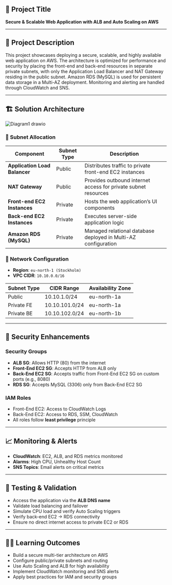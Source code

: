 ## 📌 Project Title
**Secure & Scalable Web Application with ALB and Auto Scaling on AWS**

---

## 🧠 Project Description  

This project showcases deploying a secure, scalable, and highly available web application on AWS. The architecture is optimized for performance and security by placing the front-end and back-end resources in separate private subnets, with only the Application Load Balancer and NAT Gateway residing in the public subnet. Amazon RDS (MySQL) is used for persistent data storage in a Multi-AZ deployment. Monitoring and alerting are handled through CloudWatch and SNS.

---

## 🏗️  Solution Architecture

![Diagram1 drawio](https://github.com/user-attachments/assets/460db572-2223-45f2-9c37-f8ea0cf9b592)




### 🔁 Subnet Allocation

| Component                         | Subnet Type | Description                                                              |
|----------------------------------|-------------|--------------------------------------------------------------------------|
| **Application Load Balancer**    | Public      | Distributes traffic to private front-end EC2 instances                   |
| **NAT Gateway**                  | Public      | Provides outbound internet access for private subnet resources           |
| **Front-end EC2 Instances**      | Private     | Hosts the web application’s UI components                                |
| **Back-end EC2 Instances**       | Private     | Executes server-side application logic                                   |
| **Amazon RDS (MySQL)**           | Private     | Managed relational database deployed in Multi-AZ configuration           |

### 📍 Network Configuration

- **Region**: `eu-north-1 (Stockholm)`
- **VPC CIDR**: `10.10.0.0/16`

| Subnet Type | CIDR Range        | Availability Zone     |
|-------------|-------------------|------------------------|
| Public      | 10.10.1.0/24      | eu-north-1a            |
| Private FE  | 10.10.101.0/24    | eu-north-1a            |
| Private BE  | 10.10.102.0/24    | eu-north-1b            |

---

## 🔐 Security Enhancements

### Security Groups

- **ALB SG**: Allows HTTP (80) from the internet
- **Front-End EC2 SG**: Accepts HTTP from ALB only
- **Back-End EC2 SG**: Accepts traffic from Front-End EC2 SG on custom ports (e.g., 8080)
- **RDS SG**: Accepts MySQL (3306) only from Back-End EC2 SG

### IAM Roles

- Front-End EC2: Access to CloudWatch Logs
- Back-End EC2: Access to RDS, SSM, CloudWatch
- All roles follow **least privilege** principle

---

## 📈 Monitoring & Alerts

- **CloudWatch**: EC2, ALB, and RDS metrics monitored
- **Alarms**: High CPU, Unhealthy Host Count
- **SNS Topics**: Email alerts on critical metrics

---

## 🧪 Testing & Validation

- Access the application via the **ALB DNS name**
- Validate load balancing and failover
- Simulate CPU load and verify Auto Scaling triggers
- Verify back-end EC2 → RDS connectivity
- Ensure no direct internet access to private EC2 or RDS

---

## 👨‍🎓 Learning Outcomes

- Build a secure multi-tier architecture on AWS
- Configure public/private subnets and routing
- Use Auto Scaling and ALB for high availability
- Implement CloudWatch monitoring and SNS alerts
- Apply best practices for IAM and security groups
